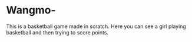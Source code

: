 # Wangmo-
This is a basketball game made in scratch. Here you can see a girl playing basketball and then trying to score points.
